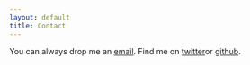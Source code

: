 ```yaml
---
layout: default
title: Contact
---
```

You can always drop me an <a href="mailto:anna-maria.sichani@huygens.knaw.nl">email</a>. Find me on <a href="https://twitter.com/amsichani">twitter</a>or <a href="github.com/amsichani">github</a>.
